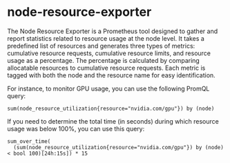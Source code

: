 # node-resource-exporter

The Node Resource Exporter is a Prometheus tool designed to gather and report statistics related to resource usage at the node level. It takes a predefined list of resources and generates three types of metrics: cumulative resource requests, cumulative resource limits, and resource usage as a percentage. The percentage is calculated by comparing allocatable resources to cumulative resource requests. Each metric is tagged with both the node and the resource name for easy identification.

For instance, to monitor GPU usage, you can use the following PromQL query:
```
sum(node_resource_utilization{resource="nvidia.com/gpu"}) by (node)
```

If you need to determine the total time (in seconds) during which resource usage was below 100%, you can use this query:
```
sum_over_time(
  (sum(node_resource_utilization{resource="nvidia.com/gpu"}) by (node) < bool 100)[24h:15s]) * 15
```
